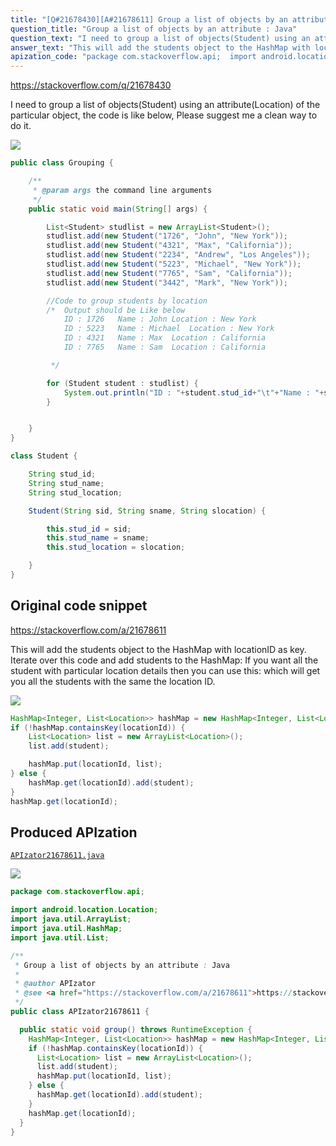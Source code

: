 ```yaml
---
title: "[Q#21678430][A#21678611] Group a list of objects by an attribute : Java"
question_title: "Group a list of objects by an attribute : Java"
question_text: "I need to group a list of objects(Student) using an attribute(Location) of the particular object, the code is like below, Please suggest me a clean way to do it."
answer_text: "This will add the students object to the HashMap with locationID as key. Iterate over this code and add students to the HashMap: If you want all the student with particular location details then you can use this: which will get you all the students with the same the location ID."
apization_code: "package com.stackoverflow.api;  import android.location.Location; import java.util.ArrayList; import java.util.HashMap; import java.util.List;  /**  * Group a list of objects by an attribute : Java  *  * @author APIzator  * @see <a href=\"https://stackoverflow.com/a/21678611\">https://stackoverflow.com/a/21678611</a>  */ public class APIzator21678611 {    public static void group() throws RuntimeException {     HashMap<Integer, List<Location>> hashMap = new HashMap<Integer, List<Location>>();     if (!hashMap.containsKey(locationId)) {       List<Location> list = new ArrayList<Location>();       list.add(student);       hashMap.put(locationId, list);     } else {       hashMap.get(locationId).add(student);     }     hashMap.get(locationId);   } }"
---
```


https://stackoverflow.com/q/21678430

I need to group a list of objects(Student) using an attribute(Location) of the particular object, the code is like below,
Please suggest me a clean way to do it.


<div class="code-logo"><img src="/stackoverflow.png" /></div>

```java
public class Grouping {

    /**
     * @param args the command line arguments
     */
    public static void main(String[] args) {

        List<Student> studlist = new ArrayList<Student>();
        studlist.add(new Student("1726", "John", "New York"));
        studlist.add(new Student("4321", "Max", "California"));
        studlist.add(new Student("2234", "Andrew", "Los Angeles"));
        studlist.add(new Student("5223", "Michael", "New York"));
        studlist.add(new Student("7765", "Sam", "California"));
        studlist.add(new Student("3442", "Mark", "New York"));

        //Code to group students by location
        /*  Output should be Like below
            ID : 1726   Name : John Location : New York
            ID : 5223   Name : Michael  Location : New York
            ID : 4321   Name : Max  Location : California
            ID : 7765   Name : Sam  Location : California    

         */

        for (Student student : studlist) {
            System.out.println("ID : "+student.stud_id+"\t"+"Name : "+student.stud_name+"\t"+"Location : "+student.stud_location);
        }


    }
}

class Student {

    String stud_id;
    String stud_name;
    String stud_location;

    Student(String sid, String sname, String slocation) {

        this.stud_id = sid;
        this.stud_name = sname;
        this.stud_location = slocation;

    }
}
```


## Original code snippet

https://stackoverflow.com/a/21678611

This will add the students object to the HashMap with locationID as key.
Iterate over this code and add students to the HashMap:
If you want all the student with particular location details then you can use this:
which will get you all the students with the same the location ID.

<div class="code-logo"><img src="/stackoverflow.png" /></div>

```java
HashMap<Integer, List<Location>> hashMap = new HashMap<Integer, List<Location>>();
if (!hashMap.containsKey(locationId)) {
    List<Location> list = new ArrayList<Location>();
    list.add(student);

    hashMap.put(locationId, list);
} else {
    hashMap.get(locationId).add(student);
}
hashMap.get(locationId);
```

## Produced APIzation

[`APIzator21678611.java`](https://github.com/pasqualesalza/apization-temp-data/raw/master/search/APIzator21678611.java)

<div class="code-logo"><img src="/apizator.png" /></div>

```java
package com.stackoverflow.api;

import android.location.Location;
import java.util.ArrayList;
import java.util.HashMap;
import java.util.List;

/**
 * Group a list of objects by an attribute : Java
 *
 * @author APIzator
 * @see <a href="https://stackoverflow.com/a/21678611">https://stackoverflow.com/a/21678611</a>
 */
public class APIzator21678611 {

  public static void group() throws RuntimeException {
    HashMap<Integer, List<Location>> hashMap = new HashMap<Integer, List<Location>>();
    if (!hashMap.containsKey(locationId)) {
      List<Location> list = new ArrayList<Location>();
      list.add(student);
      hashMap.put(locationId, list);
    } else {
      hashMap.get(locationId).add(student);
    }
    hashMap.get(locationId);
  }
}

```